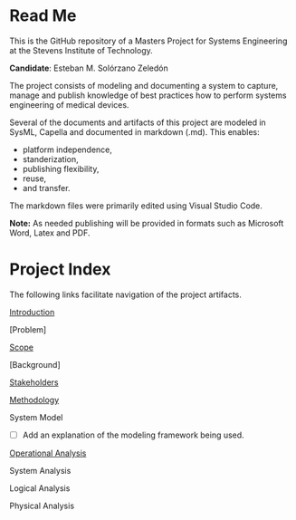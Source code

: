 # Read Me

This is the GitHub repository of a Masters Project for Systems Engineering at the Stevens Institute of Technology.

**Candidate**: Esteban M. Solórzano Zeledón

The project consists of modeling and documenting a system to capture, manage and publish knowledge of best practices how to perform systems engineering of medical devices.

Several of the documents and artifacts of this project are modeled in SysML, Capella and documented in markdown (.md). This enables:
- platform independence,
- standerization,
- publishing flexibility,
- reuse,
- and transfer.

The markdown files were primarily edited using Visual Studio Code.

**Note:** As needed publishing will be provided in formats such as Microsoft Word, Latex and PDF.

# Project Index

The following links facilitate navigation of the project artifacts.

[Introduction](introduction.md#introduction)

[Problem]

[Scope](introduction.md#scope)

[Background]

[Stakeholders](stakeholders.md)

[Methodology](Methodology.md)

System Model

- [ ] Add an explanation of the modeling framework being used.

[Operational Analysis](capella_model/Operational%20Analysis.md)

System Analysis

Logical Analysis

Physical Analysis
